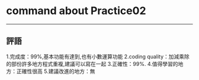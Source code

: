 # command about Practice02

----
## 評語
1.完成度：99%,基本功能有達到,也有小數運算功能
2.coding quality：加減乘除的部份許多地方程式重複,建議可以寫在一起
3.正確性：99%.
4.值得學習的地方：正確性很高
5.建議改進的地方：無